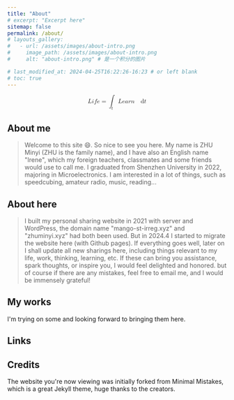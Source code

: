 ```yaml
---
title: "About"
# excerpt: "Excerpt here"
sitemap: false 
permalink: /about/
# layouts_gallery:
#   - url: /assets/images/about-intro.png
#     image_path: /assets/images/about-intro.png
#     alt: "about-intro.png" # 是一个积分的图片

# last_modified_at: 2024-04-25T16:22:26-16:23 # or left blank
# toc: true
---
```


<math xmlns="http://www.w3.org/1998/Math/MathML" display="block"><mi>L</mi><mi>i</mi><mi>f</mi><mi>e</mi><mo>=</mo><msub><mo data-mjx-texclass="OP">∫</mo><mrow><mi>t</mi></mrow></msub><mi>L</mi><mi>e</mi><mi>a</mi><mi>r</mi><mi>n</mi><mstyle scriptlevel="0"><mspace width="1em"></mspace></mstyle><mrow><mi mathvariant="normal">d</mi></mrow><mi>t</mi></math>

## About me

> Welcome to this site :smile:. So nice to see you here. My name is ZHU Minyi (ZHU is the family name), and I have also an English name "Irene", which my foreign teachers, classmates and some friends would use to call me. I graduated from Shenzhen University in 2022, majoring in Microelectronics. I am interested in a lot of things, such as speedcubing, amateur radio, music, reading...

## About here

> I built my personal sharing website in 2021 with server and WordPress, the domain name "mango-st-irreg.xyz" and "zhuminyi.xyz" had both been used. But in 2024.4 I started to migrate the website here (with Github pages). If everything goes well, later on I shall update all new sharings here, including things relevant to my life, work, thinking, learning, etc. If these can bring you assistance, spark thoughts, or inspire you, I would feel delighted and honored. but of course if there are any mistakes, feel free to email me, and I would be immensely grateful!

## My works
I'm trying on some and looking forward to bringing them here.

## Links


## Credits
The website you're now viewing was initially forked from Minimal Mistakes, which is a great Jekyll theme, huge thanks to the creators.
